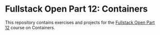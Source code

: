 # Fullstack Open Part 12: Containers

This repository contains exercises and projects for the [Fullstack Open Part 12](https://fullstackopen.com/en/part12) course on Containers.



